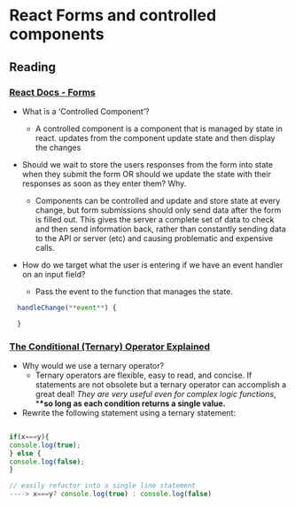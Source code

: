 # React Forms and controlled components

## Reading

### [React Docs - Forms](https://reactjs.org/docs/forms.html)

- What is a ‘Controlled Component’?

  - A controlled component is a component that is managed by state in react.
    updates from the component update state and then display the changes

- Should we wait to store the users responses from the form into state when they submit the form OR should we update the state with their responses as soon as they enter them? Why.

  - Components can be controlled and update and store state at every change, but form submissions should only send data after the form is filled out. This gives the server a complete set of data to check and then send information back, rather than constantly sending data to the API or server (etc) and causing problematic and expensive calls.

- How do we target what the user is entering if we have an event handler on an input field?
  - Pass the event to the function that manages the state.

```javascript
  handleChange(**event**) {

  }
```

### [The Conditional (Ternary) Operator Explained](https://codeburst.io/javascript-the-conditional-ternary-operator-explained-cac7218beeff)

- Why would we use a ternary operator?
  - Ternary operators are flexible, easy to read, and concise. If statements are not obsolete but a ternary operator can accomplish a great deal! _They are very useful even for complex logic functions_, \***\*so long as each condition returns a single value.**
- Rewrite the following statement using a ternary statement:

```javascript

if(x===y){
console.log(true);
} else {
console.log(false);
}

// easily refactor into a single line statement
----> x===y? console.log(true) : console.log(false)

```
